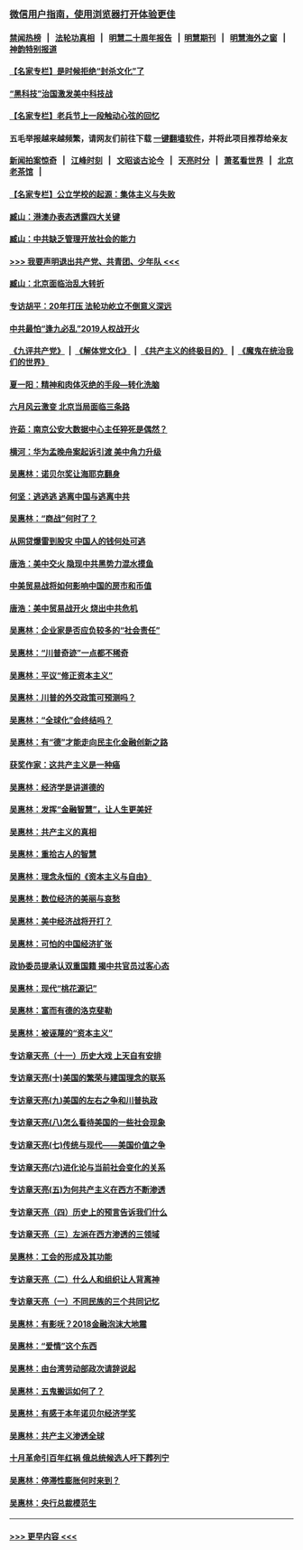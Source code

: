 ### [微信用户指南，使用浏览器打开体验更佳](https://github.com/gfw-breaker/banned-news1/blob/master/indexes/wechat-guide.md?t=0)
#### [禁闻热榜](热点新闻.md?t=0)  &nbsp;&nbsp;|&nbsp;&nbsp; [法轮功真相](https://github.com/gfw-breaker/truth/blob/master/README.md?t=0) &nbsp;&nbsp;|&nbsp;&nbsp; [明慧二十周年报告](https://github.com/gfw-breaker/mh-reports/blob/master/README.md?t=0) &nbsp;&nbsp;|&nbsp;&nbsp;[明慧期刊](https://github.com/gfw-breaker/mh-qikan) &nbsp;&nbsp;|&nbsp;&nbsp; [明慧海外之窗](https://github.com/gfw-breaker/mh-news/blob/master/README.md?t=0) &nbsp;&nbsp;|&nbsp;&nbsp; [神韵特别报道](https://github.com/gfw-breaker/mh-news/blob/master/shenyun.md?t=0)
#### [【名家专栏】是时候拒绝“封杀文化”了](../pages/nsc423/n11814093.md?t=02131722) 
#### [“黑科技”治国激发美中科技战](../pages/nsc423/n11638056.md?t=02131722) 
#### [【名家专栏】老兵节上一段触动心弦的回忆](../pages/nsc423/n11646016.md?t=02131722) 
#### 五毛举报越来越频繁，请网友们前往下载 [一键翻墙软件](https://github.com/gfw-breaker/ssr-accounts)，并将此项目推荐给亲友
#### [新闻拍案惊奇](https://github.com/gfw-breaker/banned-news1/blob/master/pages/link4.md) &nbsp;&nbsp;|&nbsp;&nbsp; [江峰时刻](https://github.com/gfw-breaker/banned-news1/blob/master/pages/link4.md) &nbsp;&nbsp;|&nbsp;&nbsp; [文昭谈古论今](https://github.com/gfw-breaker/banned-news1/blob/master/pages/link4.md) &nbsp;&nbsp;|&nbsp;&nbsp; [天亮时分](https://github.com/gfw-breaker/banned-news1/blob/master/pages/link4.md) &nbsp;&nbsp;|&nbsp;&nbsp; [萧茗看世界](https://github.com/gfw-breaker/banned-news1/blob/master/pages/link4.md) &nbsp;&nbsp;|&nbsp;&nbsp; [北京老茶馆](https://github.com/gfw-breaker/banned-news1/blob/master/pages/link4.md) &nbsp;&nbsp;|&nbsp;&nbsp; 
#### [【名家专栏】公立学校的起源：集体主义与失败](../pages/nsc423/n11601833.md?t=02131722) 
#### [臧山：港澳办表态透露四大关键](../pages/nsc423/n11421628.md?t=02131722) 
#### [臧山：中共缺乏管理开放社会的能力](../pages/nsc423/n11407457.md?t=02131722) 
#### [>>> 我要声明退出共产党、共青团、少年队 <<<](https://github.com/begood0513/goodnews/blob/master/quit/letter.md) 
#### [臧山：北京面临治乱大转折](../pages/nsc423/n11406895.md?t=02131722) 
#### [专访胡平：20年打压 法轮功屹立不倒意义深远](../pages/nsc423/n11398800.md?t=02131722) 
#### [中共最怕“逢九必乱”2019人权战开火](../pages/nsc423/n11385248.md?t=02131722) 
#### [《九评共产党》](https://github.com/begood0513/9ping.md/blob/master/README.md) &nbsp;|&nbsp; [《解体党文化》](../../../../jtdwh.md/blob/master/README.md)  &nbsp;|&nbsp; [《共产主义的终极目的》](../../../../gczydzjmd.md/blob/master/README.md) &nbsp;|&nbsp; [《魔鬼在统治我们的世界》](../../../../mgztzwmdsj.md/blob/master/README.md) 
#### [夏一阳：精神和肉体灭绝的手段—转化洗脑](../pages/nsc423/n11368250.md?t=02131722) 
#### [六月风云激变 北京当局面临三条路](../pages/nsc423/n11313668.md?t=02131722) 
#### [许茹：南京公安大数据中心主任猝死是偶然？](../pages/nsc423/n11064744.md?t=02131722) 
#### [横河：华为孟晚舟案起诉引渡 美中角力升级](../pages/nsc423/n11027230.md?t=02131722) 
#### [吴惠林：诺贝尔奖让海耶克翻身](../pages/nsc423/n10890049.md?t=02131722) 
#### [何坚：逃逃逃 逃离中国与逃离中共](../pages/nsc423/n10592891.md?t=02131722) 
#### [吴惠林：“商战”何时了？](../pages/nsc423/n10573558.md?t=02131722) 
#### [从网贷爆雷到股灾 中国人的钱何处可逃](../pages/nsc423/n10572800.md?t=02131722) 
#### [唐浩：美中交火 隐现中共黑势力混水摸鱼](../pages/nsc423/n10544040.md?t=02131722) 
#### [中美贸易战将如何影响中国的房市和币值](../pages/nsc423/n10543697.md?t=02131722) 
#### [唐浩：美中贸易战开火 烧出中共危机](../pages/nsc423/n10540126.md?t=02131722) 
#### [吴惠林：企业家是否应负较多的“社会责任”](../pages/nsc423/n10535022.md?t=02131722) 
#### [吴惠林：“川普奇迹”一点都不稀奇](../pages/nsc423/n10512808.md?t=02131722) 
#### [吴惠林：平议“修正资本主义”](../pages/nsc423/n10495724.md?t=02131722) 
#### [吴惠林：川普的外交政策可预测吗？](../pages/nsc423/n10462387.md?t=02131722) 
#### [吴惠林：“全球化”会终结吗？](../pages/nsc423/n10452838.md?t=02131722) 
#### [吴惠林：有“德”才能走向民主化金融创新之路](../pages/nsc423/n10432292.md?t=02131722) 
#### [获奖作家：这共产主义是一种癌](../pages/nsc423/n10431541.md?t=02131722) 
#### [吴惠林：经济学是讲道德的](../pages/nsc423/n10398014.md?t=02131722) 
#### [吴惠林：发挥“金融智慧”，让人生更美好](../pages/nsc423/n10375019.md?t=02131722) 
#### [吴惠林：共产主义的真相](../pages/nsc423/n10351394.md?t=02131722) 
#### [吴惠林：重拾古人的智慧](../pages/nsc423/n10337691.md?t=02131722) 
#### [吴惠林：理念永恒的《资本主义与自由》](../pages/nsc423/n10316274.md?t=02131722) 
#### [吴惠林：数位经济的美丽与哀愁](../pages/nsc423/n10292946.md?t=02131722) 
#### [吴惠林：美中经济战将开打？](../pages/nsc423/n10258825.md?t=02131722) 
#### [吴惠林：可怕的中国经济扩张](../pages/nsc423/n10219147.md?t=02131722) 
#### [政协委员提承认双重国籍 揭中共官员过客心态](../pages/nsc423/n10208809.md?t=02131722) 
#### [吴惠林：现代“桃花源记”](../pages/nsc423/n10185234.md?t=02131722) 
#### [吴惠林：富而有德的洛克斐勒](../pages/nsc423/n10142264.md?t=02131722) 
#### [吴惠林：被诬蔑的“资本主义”](../pages/nsc423/n10124816.md?t=02131722) 
#### [专访章天亮（十一）历史大戏 上天自有安排](../pages/nsc423/n10094905.md?t=02131722) 
#### [专访章天亮(十)美国的繁荣与建国理念的联系](../pages/nsc423/n10094899.md?t=02131722) 
#### [专访章天亮(九)美国的左右之争和川普执政](../pages/nsc423/n10094889.md?t=02131722) 
#### [专访章天亮(八)怎么看待美国的一些社会现象](../pages/nsc423/n10094857.md?t=02131722) 
#### [专访章天亮(七)传统与现代——美国价值之争](../pages/nsc423/n10093140.md?t=02131722) 
#### [专访章天亮(六)进化论与当前社会变化的关系](../pages/nsc423/n10092036.md?t=02131722) 
#### [专访章天亮(五)为何共产主义在西方不断渗透](../pages/nsc423/n10083620.md?t=02131722) 
#### [专访章天亮（四）历史上的预言告诉我们什么](../pages/nsc423/n10083606.md?t=02131722) 
#### [专访章天亮（三）左派在西方渗透的三领域](../pages/nsc423/n10081115.md?t=02131722) 
#### [吴惠林：工会的形成及其功能](../pages/nsc423/n10080633.md?t=02131722) 
#### [专访章天亮（二）什么人和组织让人背离神](../pages/nsc423/n10076637.md?t=02131722) 
#### [专访章天亮（一）不同民族的三个共同记忆](../pages/nsc423/n10074188.md?t=02131722) 
#### [吴惠林：有影呒？2018金融泡沫大地震](../pages/nsc423/n10040534.md?t=02131722) 
#### [吴惠林：“爱情”这个东西](../pages/nsc423/n10019423.md?t=02131722) 
#### [吴惠林：由台湾劳动部政次请辞说起](../pages/nsc423/n9979679.md?t=02131722) 
#### [吴惠林：五鬼搬运如何了？](../pages/nsc423/n9925338.md?t=02131722) 
#### [吴惠林：有感于本年诺贝尔经济学奖](../pages/nsc423/n9871883.md?t=02131722) 
#### [吴惠林：共产主义渗透全球](../pages/nsc423/n9812748.md?t=02131722) 
#### [十月革命引百年红祸 俄总统候选人吁下葬列宁](../pages/nsc423/n9810182.md?t=02131722) 
#### [吴惠林：停滞性膨胀何时来到？](../pages/nsc423/n9764136.md?t=02131722) 
#### [吴惠林：央行总裁模范生](../pages/nsc423/n9728134.md?t=02131722) 

----
#### [ >>> 更早内容 <<< ](../indexes/nsc423-earlier.md)
